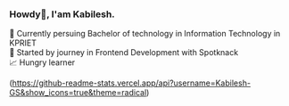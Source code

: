 ### Howdy👋, I'am Kabilesh.

📖 Currently persuing Bachelor of technology in Information Technology in KPRIET  <br>
🌱 Started by journey in Frontend Development with Spotknack<br>
📈 Hungry learner <br>

(https://github-readme-stats.vercel.app/api?username=Kabilesh-GS&show_icons=true&theme=radical)
